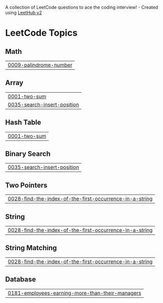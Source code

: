 A collection of LeetCode questions to ace the coding interview! - Created using [LeetHub v2](https://github.com/arunbhardwaj/LeetHub-2.0)
<!---LeetCode Topics Start-->
# LeetCode Topics
## Math
|  |
| ------- |
| [0009-palindrome-number](https://github.com/anshit-1223/solving_leetcode_problems/tree/master/0009-palindrome-number) |
## Array
|  |
| ------- |
| [0001-two-sum](https://github.com/anshit-1223/solving_leetcode_problems/tree/master/0001-two-sum) |
| [0035-search-insert-position](https://github.com/anshit-1223/solving_leetcode_problems/tree/master/0035-search-insert-position) |
## Hash Table
|  |
| ------- |
| [0001-two-sum](https://github.com/anshit-1223/solving_leetcode_problems/tree/master/0001-two-sum) |
## Binary Search
|  |
| ------- |
| [0035-search-insert-position](https://github.com/anshit-1223/solving_leetcode_problems/tree/master/0035-search-insert-position) |
## Two Pointers
|  |
| ------- |
| [0028-find-the-index-of-the-first-occurrence-in-a-string](https://github.com/anshit-1223/solving_leetcode_problems/tree/master/0028-find-the-index-of-the-first-occurrence-in-a-string) |
## String
|  |
| ------- |
| [0028-find-the-index-of-the-first-occurrence-in-a-string](https://github.com/anshit-1223/solving_leetcode_problems/tree/master/0028-find-the-index-of-the-first-occurrence-in-a-string) |
## String Matching
|  |
| ------- |
| [0028-find-the-index-of-the-first-occurrence-in-a-string](https://github.com/anshit-1223/solving_leetcode_problems/tree/master/0028-find-the-index-of-the-first-occurrence-in-a-string) |
## Database
|  |
| ------- |
| [0181-employees-earning-more-than-their-managers](https://github.com/anshit-1223/solving_leetcode_problems/tree/master/0181-employees-earning-more-than-their-managers) |
<!---LeetCode Topics End-->